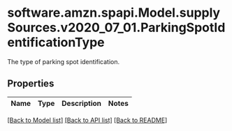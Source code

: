 # software.amzn.spapi.Model.supplySources.v2020_07_01.ParkingSpotIdentificationType
The type of parking spot identification.

## Properties

Name | Type | Description | Notes
------------ | ------------- | ------------- | -------------

[[Back to Model list]](../README.md#documentation-for-models) [[Back to API list]](../README.md#documentation-for-api-endpoints) [[Back to README]](../README.md)

